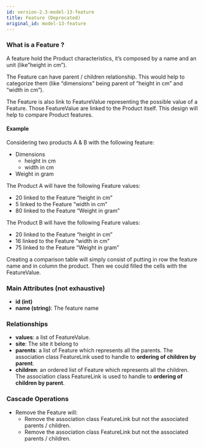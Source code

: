 ```yaml
---
id: version-2.3-model-13-feature
title: Feature (Deprecated)
original_id: model-13-feature
---
```


### What is a Feature ?

A feature hold the Product characteristics, it’s composed by a name and
an unit (like”height in cm”).

The Feature can have parent / children relationship. This would help to
categorize them (like “dimensions” being parent of “height in cm” and
“width in cm”).

The Feature is also link to FeatureValue representing the possible value
of a Feature. Those FeatureValue are linked to the Product itself. This
design will help to compare Product features.

#### Example

Considering two products A & B with the following feature:

- Dimensions
    - height in cm
    - width in cm
- Weight in gram

The Product A will have the following Feature values:

- 20 linked to the Feature “height in cm”
- 5 linked to the Feature “width in cm”
- 80 linked to the Feature “Weight in gram”

The Product B will have the following Feature values:

- 20 linked to the Feature “height in cm”
- 16 linked to the Feature “width in cm”
- 75 linked to the Feature “Weight in gram”

Creating a comparison table will simply consist of putting in row the
feature name and in column the product. Then we could filled the cells
with the FeatureValue.

### Main Attributes (not exhaustive)

- **id (int)**
- **name (string)**: The feature name

### Relationships

- **values**: a list of FeatureValue.
- **site**: The site it belong to
- **parents**: a list of Feature which represents all the parents. The
association class FeatureLink used to handle to **ordering of children by parent**.
- **children**: an ordered list of Feature which represents all the children.
The association class FeatureLink is used to handle to **ordering of children by parent**.

### Cascade Operations

- Remove the Feature will:
    - Remove the association class FeatureLink but not the associated
    parents / children.
    - Remove the association class FeatureLink but not the associated
    parents / children.
